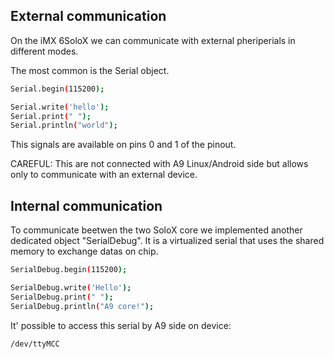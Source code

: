 ## External communication
On the iMX 6SoloX we can communicate with external pheriperials in different modes.

The most common is the Serial object. 

```bash
Serial.begin(115200);

Serial.write('hello');
Serial.print(" ");
Serial.println("world");
```

This signals are available on pins 0 and 1 of the pinout.

CAREFUL: This are not connected with A9 Linux/Android side but allows only to communicate with an external device. 

## Internal communication
To communicate beetwen the two SoloX core we implemented another dedicated object "SerialDebug".
It is a virtualized serial that uses the shared memory to exchange datas on chip.

```bash
SerialDebug.begin(115200);

SerialDebug.write('Hello');
SerialDebug.print(" ");
SerialDebug.println("A9 core!");
```

It' possible to access this serial by A9 side on device:
```bash
/dev/ttyMCC
```

